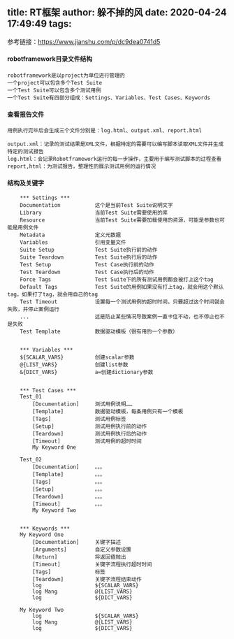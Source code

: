 title: RT框架
author: 躲不掉的风
date: 2020-04-24 17:49:49
tags:
---

参考链接：https://www.jianshu.com/p/dc9dea0741d5


#### robotframework目录文件结构

    robotframework是以project为单位进行管理的  
    一个project可以包含多个Test Suite
    一个Test Suite可以包含多个测试用例
    一个Test Suite有四部分组成：Settings、Variables、Test Cases、Keywords

#### 查看报告文件
    用例执行完毕后会生成三个文件分别是：log.html、output.xml、report.html
    
    output.xml：记录的测试结果是XML文件，根据特定的需要可以编写脚本读取XML文件并生成特定的测试报告
    log.html：会记录Robotframework运行的每一步操作，主要用于编写测试脚本的过程查看
    report,html：为测试报告，整理性的展示测试用例的运行情况
    
#### 结构及关键字

```
    *** Settings ***
    Documentation           这个是当前Test Suite说明文字
    Library                 当前Test Suite需要使用的库
    Resource                当前Test Suite需要加载使用的资源，可能是参数也可能是用例文件
    Metadata                定义元数据
    Variables               引用变量文件
    Suite Setup             Test Suite执行前的动作
    Suite Teardown          Test Suite执行后的动作
    Test Setup              Test Case执行前的动作
    Test Teardown           Test Case执行后的动作
    Force Tags              Test Suite下的所有测试用例都会被打上这个tag
    Default Tags            Test Suite的用例如果没有打上tag，就会用这个默认tag，如果打了tag，就会用自己的tag
    Test Timeout            设置每一个测试用例的超时时间，只要超过这个时间就会失败，并停止案例运行
    ...                     这是防止某些情况导致案例一直卡住不动，也不停止也不是失败
    Test Template           数据驱动模板（很有用的一个参数）


    *** Variables ***
    ${SCALAR_VARS}          创建scalar参数
    @{LIST_VARS}            创建list参数
    &{DICT_VARS}            a=创建dictionary参数


    *** Test Cases ***
    Test_01
        [Documentation]     测试用例说明……
        [Template]          数据驱动模板，每条用例只有一个模板
        [Tags]              测试用例标签
        [Setup]             测试用例执行前的动作
        [Teardown]          测试用例执行后的动作
        [Timeout]           测试用例的超时时间
        My Keyword One  

    Test_02
        [Documentation]     。。。
        [Template]          。。。
        [Tags]              。。。
        [Setup]             。。。
        [Teardown]          。。。
        [Timeout]           。。。
        My Keyword Two


    *** Keywords ***
    My Keyword One
        [Documentation]     关键字描述
        [Arguments]         自定义参数设置
        [Return]            将返回值抛出
        [Timeout]           关键字流程执行超时时间
        [Tags]              标签
        [Teardown]          关键字流程结束动作
        log                 ${SCALAR_VARS}
        log Mang            @{LIST_VARS}
        log                 ${DICT_VARS}

    My Keyword Two
        log                 ${SCALAR_VARS}
        log Mang            @{LIST_VARS}
        log                 ${DICT_VARS}
```